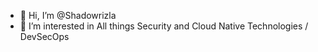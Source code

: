 - 👋 Hi, I’m @Shadowrizla
- 👀 I’m interested in All things Security and Cloud Native Technologies / DevSecOps


<!---
Shadowrizla/Shadowrizla is a ✨ special ✨ repository because its `README.md` (this file) appears on your GitHub profile.
You can click the Preview link to take a look at your changes.
--->
